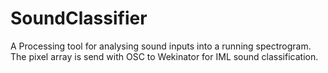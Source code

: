 # SoundClassifier
A Processing tool for analysing sound inputs into a running spectrogram. The pixel array is send with OSC to Wekinator for IML sound classification. 
